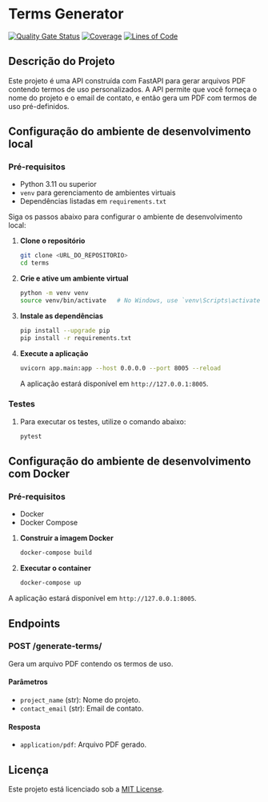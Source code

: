
# Terms Generator

[![Quality Gate Status](https://sonarcloud.io/api/project_badges/measure?project=EPS-DataMed_terms&metric=alert_status)](https://sonarcloud.io/summary/new_code?id=EPS-DataMed_terms)
[![Coverage](https://sonarcloud.io/api/project_badges/measure?project=EPS-DataMed_terms&metric=coverage)](https://sonarcloud.io/summary/new_code?id=EPS-DataMed_terms)
[![Lines of Code](https://sonarcloud.io/api/project_badges/measure?project=EPS-DataMed_terms&metric=ncloc)](https://sonarcloud.io/summary/new_code?id=EPS-DataMed_terms)

## Descrição do Projeto

Este projeto é uma API construída com FastAPI para gerar arquivos PDF contendo termos de uso personalizados. A API permite que você forneça o nome do projeto e o email de contato, e então gera um PDF com termos de uso pré-definidos.

## Configuração do ambiente de desenvolvimento local

### Pré-requisitos

- Python 3.11 ou superior
- `venv` para gerenciamento de ambientes virtuais
- Dependências listadas em `requirements.txt`

Siga os passos abaixo para configurar o ambiente de desenvolvimento local:

1. **Clone o repositório**

   ```bash
   git clone <URL_DO_REPOSITORIO>
   cd terms
   ```

2. **Crie e ative um ambiente virtual**

   ```bash
   python -m venv venv
   source venv/bin/activate   # No Windows, use `venv\Scripts\activate`
   ```

3. **Instale as dependências**

   ```bash
   pip install --upgrade pip
   pip install -r requirements.txt 
   ```

4. **Execute a aplicação**

   ```bash
   uvicorn app.main:app --host 0.0.0.0 --port 8005 --reload
   ```

   A aplicação estará disponível em `http://127.0.0.1:8005`.

### Testes

1. Para executar os testes, utilize o comando abaixo:

    ```bash
    pytest
    ```

## Configuração do ambiente de desenvolvimento com Docker

### Pré-requisitos

- Docker
- Docker Compose

1. **Construir a imagem Docker**
    ```bash
    docker-compose build
    ```

2. **Executar o container**
    ```bash
    docker-compose up
    ```

A aplicação estará disponível em `http://127.0.0.1:8005`.

## Endpoints

### POST /generate-terms/

Gera um arquivo PDF contendo os termos de uso.

#### Parâmetros

- `project_name` (str): Nome do projeto.
- `contact_email` (str): Email de contato.

#### Resposta

- `application/pdf`: Arquivo PDF gerado.

## Licença

Este projeto está licenciado sob a [MIT License](./LICENSE).